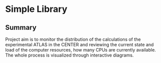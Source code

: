 # Simple Library

## Summary

Project aim is to monitor the distribution of the calculations of the experimental ATLAS in the CENTER and reviewing the current state and load of the computer resources, how many CPUs are currently available. The whole process is visualized through interactive diagrams.